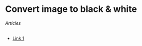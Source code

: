 # Convert image to black & white
###### Articles
- [Link 1](https://memorynotfound.com/convert-image-black-white-java/)